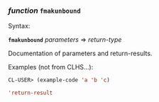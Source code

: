 ### <em>function</em> <strong>`fmakunbound`</strong>

Syntax:

<strong>`fmakunbound`</strong> <em>parameters</em> => <em>return-type</em>

Documentation of parameters and return-results.

Examples (not from CLHS...):

```lisp
CL-USER> (example-code 'a 'b 'c)

'return-result
```
